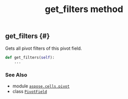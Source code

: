 ﻿---
title: get_filters method
second_title: Aspose.Cells for Python via .NET API References
description: 
type: docs
weight: 90
url: /aspose.cells.pivot/pivotfield/get_filters/
is_root: false
---

## get_filters {#}

Gets all pivot filters of this pivot field.



```python
def get_filters(self):
    ...
```





### See Also
* module [`aspose.cells.pivot`](../../)
* class [`PivotField`](/cells/python-net/aspose.cells.pivot/pivotfield)
